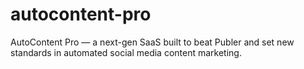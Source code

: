 # autocontent-pro
AutoContent Pro — a next-gen SaaS built to beat Publer and set new standards in automated social media content marketing.
